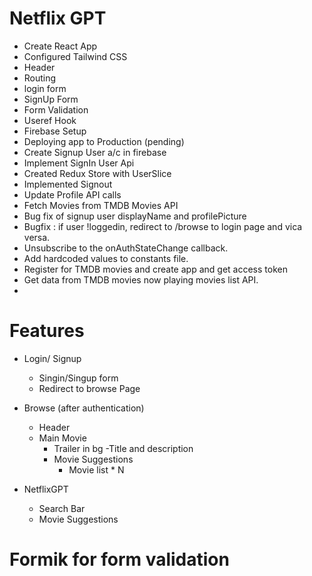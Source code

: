 # Netflix GPT

- Create React App
- Configured Tailwind CSS
- Header
- Routing
- login form
- SignUp Form
- Form Validation
- Useref Hook
- Firebase Setup
- Deploying app to Production (pending)
- Create Signup User a/c in firebase
- Implement SignIn User Api
- Created Redux Store with UserSlice
- Implemented Signout
- Update Profile API calls
- Fetch Movies from TMDB Movies API
- Bug fix of signup user displayName and profilePicture
- Bugfix : if user !loggedin, redirect to /browse to login page and vica versa.
- Unsubscribe to the onAuthStateChange callback.
- Add hardcoded values to constants file.
- Register for TMDB movies and create app and get access token
- Get data from TMDB movies now playing movies list API.
-

# Features

- Login/ Signup
  - Singin/Singup form
  - Redirect to browse Page
- Browse (after authentication)

  - Header
  - Main Movie
    - Trailer in bg
      -Title and description
    - Movie Suggestions
      - Movie list \* N

- NetflixGPT
  - Search Bar
  - Movie Suggestions

# Formik for form validation
